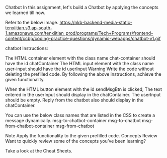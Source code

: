 Chatbot
In this assignment, let's build a Chatbot by applying the concepts we learned till now.

Refer to the below image.
https://nkb-backend-media-static-tenxiitian.s3.ap-south-1.amazonaws.com/tenxiitian_prod/programs/Tech+Programs/frontend-content/ccbp/coding-practice-questions/dynamic-webapps/chatbot-v1.gif

chatbot
Instructions:

The HTML container element with the class name chat-container should have the id chatContainer
The HTML input element with the class name user-input should have the id userInput
Warning
Write the code without deleting the prefilled code.
By following the above instructions, achieve the given functionality.

When the HTML button element with the id sendMsgBtn is clicked,
The text entered in the userInput should display in the chatContainer.
The userInput should be empty.
Reply from the chatbot also should display in the chatContainer.

You can use the below class names that are listed in the CSS to create a message dynamically.
msg-to-chatbot-container
msg-to-chatbot
msg-from-chatbot-container
msg-from-chatbot

Note
Apply the functionality to the given prefilled code.
Concepts Review
Want to quickly review some of the concepts you’ve been learning?

Take a look at the Cheat Sheets.